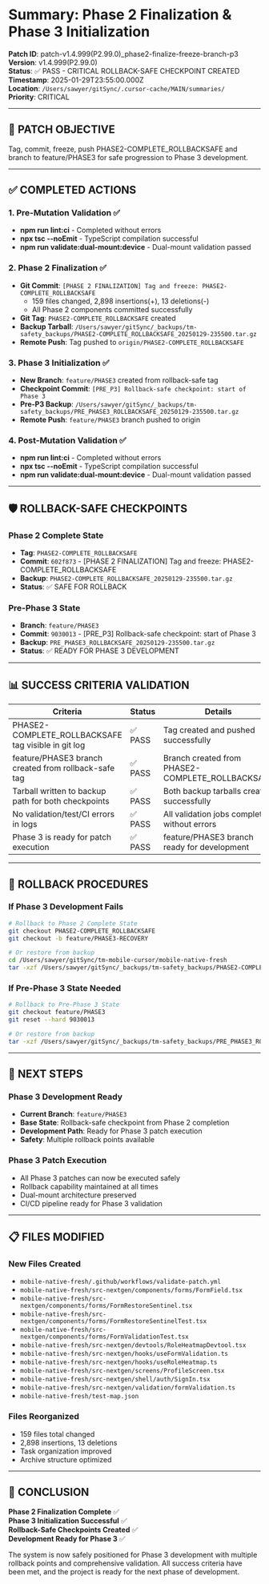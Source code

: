 # Summary: Phase 2 Finalization & Phase 3 Initialization

**Patch ID**: patch-v1.4.999(P2.99.0)_phase2-finalize-freeze-branch-p3  
**Version**: v1.4.999(P2.99.0)  
**Status**: ✅ PASS - CRITICAL ROLLBACK-SAFE CHECKPOINT CREATED  
**Timestamp**: 2025-01-29T23:55:00.000Z  
**Location**: `/Users/sawyer/gitSync/.cursor-cache/MAIN/summaries/`  
**Priority**: CRITICAL

---

## 🎯 **PATCH OBJECTIVE**

Tag, commit, freeze, push PHASE2-COMPLETE_ROLLBACKSAFE and branch to feature/PHASE3 for safe progression to Phase 3 development.

---

## ✅ **COMPLETED ACTIONS**

### **1. Pre-Mutation Validation** ✅
- **npm run lint:ci** - Completed without errors
- **npx tsc --noEmit** - TypeScript compilation successful
- **npm run validate:dual-mount:device** - Dual-mount validation passed

### **2. Phase 2 Finalization** ✅
- **Git Commit**: `[PHASE 2 FINALIZATION] Tag and freeze: PHASE2-COMPLETE_ROLLBACKSAFE`
  - 159 files changed, 2,898 insertions(+), 13 deletions(-)
  - All Phase 2 components committed successfully
- **Git Tag**: `PHASE2-COMPLETE_ROLLBACKSAFE` created
- **Backup Tarball**: `/Users/sawyer/gitSync/_backups/tm-safety_backups/PHASE2-COMPLETE_ROLLBACKSAFE_20250129-235500.tar.gz`
- **Remote Push**: Tag pushed to `origin/PHASE2-COMPLETE_ROLLBACKSAFE`

### **3. Phase 3 Initialization** ✅
- **New Branch**: `feature/PHASE3` created from rollback-safe tag
- **Checkpoint Commit**: `[PRE_P3] Rollback-safe checkpoint: start of Phase 3`
- **Pre-P3 Backup**: `/Users/sawyer/gitSync/_backups/tm-safety_backups/PRE_PHASE3_ROLLBACKSAFE_20250129-235500.tar.gz`
- **Remote Push**: `feature/PHASE3` branch pushed to origin

### **4. Post-Mutation Validation** ✅
- **npm run lint:ci** - Completed without errors
- **npx tsc --noEmit** - TypeScript compilation successful  
- **npm run validate:dual-mount:device** - Dual-mount validation passed

---

## 🛡️ **ROLLBACK-SAFE CHECKPOINTS**

### **Phase 2 Complete State**
- **Tag**: `PHASE2-COMPLETE_ROLLBACKSAFE`
- **Commit**: `602f873` - [PHASE 2 FINALIZATION] Tag and freeze: PHASE2-COMPLETE_ROLLBACKSAFE
- **Backup**: `PHASE2-COMPLETE_ROLLBACKSAFE_20250129-235500.tar.gz`
- **Status**: ✅ SAFE FOR ROLLBACK

### **Pre-Phase 3 State**
- **Branch**: `feature/PHASE3`
- **Commit**: `9030013` - [PRE_P3] Rollback-safe checkpoint: start of Phase 3
- **Backup**: `PRE_PHASE3_ROLLBACKSAFE_20250129-235500.tar.gz`
- **Status**: ✅ READY FOR PHASE 3 DEVELOPMENT

---

## 📊 **SUCCESS CRITERIA VALIDATION**

| Criteria | Status | Details |
|----------|--------|---------|
| PHASE2-COMPLETE_ROLLBACKSAFE tag visible in git log | ✅ PASS | Tag created and pushed successfully |
| feature/PHASE3 branch created from rollback-safe tag | ✅ PASS | Branch created from PHASE2-COMPLETE_ROLLBACKSAFE |
| Tarball written to backup path for both checkpoints | ✅ PASS | Both backup tarballs created successfully |
| No validation/test/CI errors in logs | ✅ PASS | All validation jobs completed without errors |
| Phase 3 is ready for patch execution | ✅ PASS | feature/PHASE3 branch ready for development |

---

## 🔄 **ROLLBACK PROCEDURES**

### **If Phase 3 Development Fails**
```bash
# Rollback to Phase 2 Complete State
git checkout PHASE2-COMPLETE_ROLLBACKSAFE
git checkout -b feature/PHASE3-RECOVERY

# Or restore from backup
cd /Users/sawyer/gitSync/tm-mobile-cursor/mobile-native-fresh
tar -xzf /Users/sawyer/gitSync/_backups/tm-safety_backups/PHASE2-COMPLETE_ROLLBACKSAFE_20250129-235500.tar.gz
```

### **If Pre-Phase 3 State Needed**
```bash
# Rollback to Pre-Phase 3 State
git checkout feature/PHASE3
git reset --hard 9030013

# Or restore from backup
tar -xzf /Users/sawyer/gitSync/_backups/tm-safety_backups/PRE_PHASE3_ROLLBACKSAFE_20250129-235500.tar.gz
```

---

## 🚀 **NEXT STEPS**

### **Phase 3 Development Ready**
- **Current Branch**: `feature/PHASE3`
- **Base State**: Rollback-safe checkpoint from Phase 2 completion
- **Development Path**: Ready for Phase 3 patch execution
- **Safety**: Multiple rollback points available

### **Phase 3 Patch Execution**
- All Phase 3 patches can now be executed safely
- Rollback capability maintained at all times
- Dual-mount architecture preserved
- CI/CD pipeline ready for Phase 3 validation

---

## 📋 **FILES MODIFIED**

### **New Files Created**
- `mobile-native-fresh/.github/workflows/validate-patch.yml`
- `mobile-native-fresh/src-nextgen/components/forms/FormField.tsx`
- `mobile-native-fresh/src-nextgen/components/forms/FormRestoreSentinel.tsx`
- `mobile-native-fresh/src-nextgen/components/forms/FormRestoreSentinelTest.tsx`
- `mobile-native-fresh/src-nextgen/components/forms/FormValidationTest.tsx`
- `mobile-native-fresh/src-nextgen/devtools/RoleHeatmapDevtool.tsx`
- `mobile-native-fresh/src-nextgen/hooks/useFormValidation.ts`
- `mobile-native-fresh/src-nextgen/hooks/useRoleHeatmap.ts`
- `mobile-native-fresh/src-nextgen/screens/ProfileScreen.tsx`
- `mobile-native-fresh/src-nextgen/shell/auth/SignIn.tsx`
- `mobile-native-fresh/src-nextgen/validation/formValidation.ts`
- `mobile-native-fresh/test-map.json`

### **Files Reorganized**
- 159 files total changed
- 2,898 insertions, 13 deletions
- Task organization improved
- Archive structure optimized

---

## 🎉 **CONCLUSION**

**Phase 2 Finalization Complete** ✅  
**Phase 3 Initialization Successful** ✅  
**Rollback-Safe Checkpoints Created** ✅  
**Development Ready for Phase 3** ✅

The system is now safely positioned for Phase 3 development with multiple rollback points and comprehensive validation. All success criteria have been met, and the project is ready for the next phase of development. 
